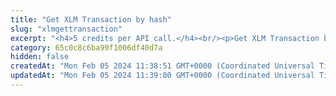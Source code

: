 ```yaml
---
title: "Get XLM Transaction by hash"
slug: "xlmgettransaction"
excerpt: "<h4>5 credits per API call.</h4><br/><p>Get XLM Transaction by transaction hash.</p>"
category: 65c0c8c6ba99f1006df40d7a
hidden: false
createdAt: "Mon Feb 05 2024 11:38:51 GMT+0000 (Coordinated Universal Time)"
updatedAt: "Mon Feb 05 2024 11:39:00 GMT+0000 (Coordinated Universal Time)"
---
```

